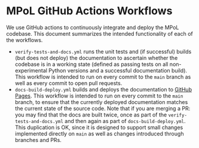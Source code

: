 # MPoL GitHub Actions Workflows

We use GitHub actions to continuously integrate and deploy the MPoL codebase. This document summarizes the intended functionality of each of the workflows.

* `verify-tests-and-docs.yml` runs the unit tests and (if successful) builds (but does not deploy) the documentation to ascertain whether the codebase is in a working state (defined as passing tests on all non-experimental Python versions and a successful documentation build). This workflow is intended to run on every commit to the `main` branch as well as every commit to open pull requests.
* `docs-build-deploy.yml` builds and deploys the documentation to [GitHub Pages](https://mpol-dev.github.io/MPoL/). This workflow is intended to run on every commit to the `main` branch, to ensure that the currently deployed documentation matches the current state of the source code. Note that if you are merging a PR: you may find that the docs are built twice, once as part of the `verify-tests-and-docs.yml` and then again as part of `docs-build-deploy.yml`. This duplication is OK, since it is designed to support small changes implemented directly on `main` as well as changes introduced through branches and PRs.
